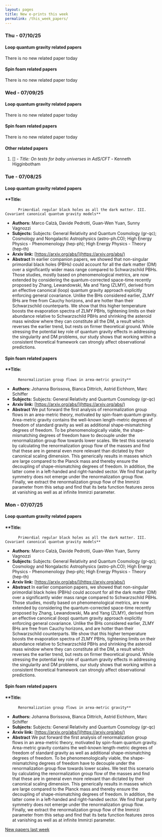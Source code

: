 ```yaml
---
layout: pages
title: New e-prints this week
permalink: /this_week_papers/
---
```




### Thu - 07/10/25

#### Loop quantum gravity related papers

There is no new related paper today 

#### Spin foam related papers

There is no new related paper today 

### Wed - 07/09/25

#### Loop quantum gravity related papers

There is no new related paper today 

#### Spin foam related papers

There is no new related paper today 



#### Other related papers

1. [[]](https://arxiv.org/abs/) - *Title:
          On tests for baby universes in AdS/CFT* - Kenneth Higginbotham



### Tue - 07/08/25

#### Loop quantum gravity related papers

#### **Title:
          Primordial regular black holes as all the dark matter. III. Covariant canonical quantum gravity models**
 - **Authors:** Marco Calzà, Davide Pedrotti, Guan-Wen Yuan, Sunny Vagnozzi
 - **Subjects:** Subjects:
General Relativity and Quantum Cosmology (gr-qc); Cosmology and Nongalactic Astrophysics (astro-ph.CO); High Energy Physics - Phenomenology (hep-ph); High Energy Physics - Theory (hep-th)
 - **Arxiv link:** [https://arxiv.org/abs/](https://arxiv.org/abs/)
 - **Abstract**
 In earlier companion papers, we showed that non-singular primordial black holes (PBHs) could account for all the dark matter (DM) over a significantly wider mass range compared to Schwarzschild PBHs. Those studies, mostly based on phenomenological metrics, are now extended by considering the quantum-corrected space-time recently proposed by Zhang, Lewandowski, Ma and Yang (ZLMY), derived from an effective canonical (loop) quantum gravity approach explicitly enforcing general covariance. Unlike the BHs considered earlier, ZLMY BHs are free from Cauchy horizons, and are hotter than their Schwarzschild counterparts. We show that this higher temperature boosts the evaporation spectra of ZLMY PBHs, tightening limits on their abundance relative to Schwarzschild PBHs and shrinking the asteroid mass window where they can constitute all the DM, a result which reverses the earlier trend, but rests on firmer theoretical ground. While stressing the potential key role of quantum gravity effects in addressing the singularity and DM problems, our study shows that working within a consistent theoretical framework can strongly affect observational predictions. 

#### Spin foam related papers

#### **Title:
          Renormalization group flows in area-metric gravity**
 - **Authors:** Johanna Borissova, Bianca Dittrich, Astrid Eichhorn, Marc Schiffer
 - **Subjects:** Subjects:
General Relativity and Quantum Cosmology (gr-qc)
 - **Arxiv link:** [https://arxiv.org/abs/](https://arxiv.org/abs/)
 - **Abstract**
 We put forward the first analysis of renormalization group flows in an area-metric theory, motivated by spin-foam quantum gravity. Area-metric gravity contains the well-known length-metric degrees of freedom of standard gravity as well as additional shape-mismatching degrees of freedom. To be phenomenologically viable, the shape-mismatching degrees of freedom have to decouple under the renormalization group flow towards lower scales. We test this scenario by calculating the renormalization group flow of the masses and find that these are in general even more relevant than dictated by their canonical scaling dimension. This generically results in masses which are large compared to the Planck mass and thereby ensure the decoupling of shape-mismatching degrees of freedom. In addition, the latter come in a left-handed and right-handed sector. We find that parity symmetry does not emerge under the renormalization group flow. Finally, we extract the renormalization group flow of the Immirzi parameter from this setup and find that its beta function features zeros at vanishing as well as at infinite Immirzi parameter. 

### Mon - 07/07/25

#### Loop quantum gravity related papers

#### **Title:
          Primordial regular black holes as all the dark matter. III. Covariant canonical quantum gravity models**
 - **Authors:** Marco Calzà, Davide Pedrotti, Guan-Wen Yuan, Sunny Vagnozzi
 - **Subjects:** Subjects:
General Relativity and Quantum Cosmology (gr-qc); Cosmology and Nongalactic Astrophysics (astro-ph.CO); High Energy Physics - Phenomenology (hep-ph); High Energy Physics - Theory (hep-th)
 - **Arxiv link:** [https://arxiv.org/abs/](https://arxiv.org/abs/)
 - **Abstract**
 In earlier companion papers, we showed that non-singular primordial black holes (PBHs) could account for all the dark matter (DM) over a significantly wider mass range compared to Schwarzschild PBHs. Those studies, mostly based on phenomenological metrics, are now extended by considering the quantum-corrected space-time recently proposed by Zhang, Lewandowski, Ma and Yang (ZLMY), derived from an effective canonical (loop) quantum gravity approach explicitly enforcing general covariance. Unlike the BHs considered earlier, ZLMY BHs are free from Cauchy horizons, and are hotter than their Schwarzschild counterparts. We show that this higher temperature boosts the evaporation spectra of ZLMY PBHs, tightening limits on their abundance relative to Schwarzschild PBHs and shrinking the asteroid mass window where they can constitute all the DM, a result which reverses the earlier trend, but rests on firmer theoretical ground. While stressing the potential key role of quantum gravity effects in addressing the singularity and DM problems, our study shows that working within a consistent theoretical framework can strongly affect observational predictions. 

#### Spin foam related papers

#### **Title:
          Renormalization group flows in area-metric gravity**
 - **Authors:** Johanna Borissova, Bianca Dittrich, Astrid Eichhorn, Marc Schiffer
 - **Subjects:** Subjects:
General Relativity and Quantum Cosmology (gr-qc)
 - **Arxiv link:** [https://arxiv.org/abs/](https://arxiv.org/abs/)
 - **Abstract**
 We put forward the first analysis of renormalization group flows in an area-metric theory, motivated by spin-foam quantum gravity. Area-metric gravity contains the well-known length-metric degrees of freedom of standard gravity as well as additional shape-mismatching degrees of freedom. To be phenomenologically viable, the shape-mismatching degrees of freedom have to decouple under the renormalization group flow towards lower scales. We test this scenario by calculating the renormalization group flow of the masses and find that these are in general even more relevant than dictated by their canonical scaling dimension. This generically results in masses which are large compared to the Planck mass and thereby ensure the decoupling of shape-mismatching degrees of freedom. In addition, the latter come in a left-handed and right-handed sector. We find that parity symmetry does not emerge under the renormalization group flow. Finally, we extract the renormalization group flow of the Immirzi parameter from this setup and find that its beta function features zeros at vanishing as well as at infinite Immirzi parameter. 




[New papers last week]({{site.url}}/archived/weekly/pre-prints/2025/07/07/archived_weekly_papers.html)